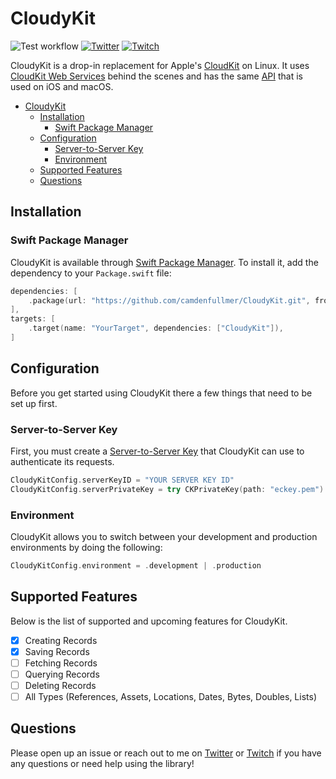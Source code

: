 # CloudyKit

![Test workflow](https://github.com/camdenfullmer/CloudyKit/workflows/Test/badge.svg)
[![Twitter](https://img.shields.io/badge/Twitter-@camdenfullmer-blue.svg?style=flat)](https://twitter.com/camdenfullmer)
[![Twitch](https://img.shields.io/badge/Twitch-@CamdenTheCreator-purple.svg?style=flat)](https://twitch.tv/CamdenTheCreator)

CloudyKit is a drop-in replacement for Apple's [CloudKit](https://developer.apple.com/icloud/cloudkit/) on Linux. It uses [CloudKit Web Services](https://developer.apple.com/library/archive/documentation/DataManagement/Conceptual/CloudKitWebServicesReference/index.html) behind the scenes and has the same [API](https://developer.apple.com/documentation/cloudkit) that is used on iOS and macOS.

- [CloudyKit](#cloudykit)
  - [Installation](#installation)
    - [Swift Package Manager](#swift-package-manager)
  - [Configuration](#configuration)
    - [Server-to-Server Key](#server-to-server-key)
    - [Environment](#environment)
  - [Supported Features](#supported-features)
  - [Questions](#questions)

## Installation

### Swift Package Manager

CloudyKit is available through [Swift Package Manager](https://swift.org/package-manager/). To install it, add the dependency to your `Package.swift` file:

```swift
dependencies: [
    .package(url: "https://github.com/camdenfullmer/CloudyKit.git", from: "0.1.0"),
],
targets: [
    .target(name: "YourTarget", dependencies: ["CloudyKit"]),
]
```

## Configuration

Before you get started using CloudyKit there a few things that need to be set up first.

### Server-to-Server Key

First, you must create a [Server-to-Server Key](https://developer.apple.com/library/archive/documentation/DataManagement/Conceptual/CloudKitWebServicesReference/SettingUpWebServices.html#//apple_ref/doc/uid/TP40015240-CH24-SW6) that CloudyKit can use to authenticate its requests.

```swift
CloudyKitConfig.serverKeyID = "YOUR SERVER KEY ID"
CloudyKitConfig.serverPrivateKey = try CKPrivateKey(path: "eckey.pem")
```

### Environment

CloudyKit allows you to switch between your development and production environments by doing the following:

```swift
CloudyKitConfig.environment = .development | .production
```

## Supported Features

Below is the list of supported and upcoming features for CloudyKit.

- [x] Creating Records
- [x] Saving Records
- [ ] Fetching Records
- [ ] Querying Records
- [ ] Deleting Records
- [ ] All Types (References, Assets, Locations, Dates, Bytes, Doubles, Lists)

## Questions

Please open up an issue or reach out to me on [Twitter](https://twitter.com/camdenfullmer) or [Twitch](https://twitch.tv/CamdenTheCreator) if you have any questions or need help using the library!
